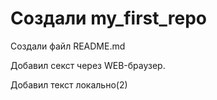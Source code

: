 # Создали my_first_repo

Создали файл README.md

Добавил секст через WEB-браузер.

Добавил текст локально(2)